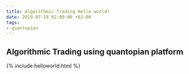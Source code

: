 ```yaml
---
title: Algorithmic Trading Hello world!
date: 2019-07-18 02:09:00 +02:00
tags:
- quantopian
---
```


## Algorithmic Trading using quantopian platform

{% include helloworld.html %}
